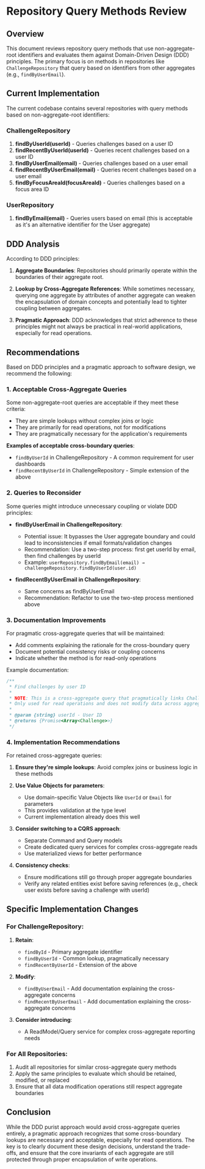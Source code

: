 # Repository Query Methods Review

## Overview

This document reviews repository query methods that use non-aggregate-root identifiers and evaluates them against Domain-Driven Design (DDD) principles. The primary focus is on methods in repositories like `ChallengeRepository` that query based on identifiers from other aggregates (e.g., `findByUserEmail`).

## Current Implementation

The current codebase contains several repositories with query methods based on non-aggregate-root identifiers:

### ChallengeRepository

1. **findByUserId(userId)** - Queries challenges based on a user ID
2. **findRecentByUserId(userId)** - Queries recent challenges based on a user ID
3. **findByUserEmail(email)** - Queries challenges based on a user email
4. **findRecentByUserEmail(email)** - Queries recent challenges based on a user email
5. **findByFocusAreaId(focusAreaId)** - Queries challenges based on a focus area ID

### UserRepository

1. **findByEmail(email)** - Queries users based on email (this is acceptable as it's an alternative identifier for the User aggregate)

## DDD Analysis

According to DDD principles:

1. **Aggregate Boundaries**: Repositories should primarily operate within the boundaries of their aggregate root.

2. **Lookup by Cross-Aggregate References**: While sometimes necessary, querying one aggregate by attributes of another aggregate can weaken the encapsulation of domain concepts and potentially lead to tighter coupling between aggregates.

3. **Pragmatic Approach**: DDD acknowledges that strict adherence to these principles might not always be practical in real-world applications, especially for read operations.

## Recommendations

Based on DDD principles and a pragmatic approach to software design, we recommend the following:

### 1. Acceptable Cross-Aggregate Queries

Some non-aggregate-root queries are acceptable if they meet these criteria:
- They are simple lookups without complex joins or logic
- They are primarily for read operations, not for modifications
- They are pragmatically necessary for the application's requirements

**Examples of acceptable cross-boundary queries**:
- `findByUserId` in ChallengeRepository - A common requirement for user dashboards
- `findRecentByUserId` in ChallengeRepository - Simple extension of the above

### 2. Queries to Reconsider

Some queries might introduce unnecessary coupling or violate DDD principles:

- **findByUserEmail in ChallengeRepository**: 
  - Potential issue: It bypasses the User aggregate boundary and could lead to inconsistencies if email formats/validation changes
  - Recommendation: Use a two-step process: first get userId by email, then find challenges by userId
  - Example: `userRepository.findByEmail(email) → challengeRepository.findByUserId(user.id)`

- **findRecentByUserEmail in ChallengeRepository**:
  - Same concerns as findByUserEmail
  - Recommendation: Refactor to use the two-step process mentioned above

### 3. Documentation Improvements

For pragmatic cross-aggregate queries that will be maintained:

- Add comments explaining the rationale for the cross-boundary query
- Document potential consistency risks or coupling concerns
- Indicate whether the method is for read-only operations

Example documentation:

```javascript
/**
 * Find challenges by user ID
 * 
 * NOTE: This is a cross-aggregate query that pragmatically links Challenges to Users.
 * Only used for read operations and does not modify data across aggregate boundaries.
 * 
 * @param {string} userId - User ID
 * @returns {Promise<Array<Challenge>>}
 */
```

### 4. Implementation Recommendations

For retained cross-aggregate queries:

1. **Ensure they're simple lookups**: Avoid complex joins or business logic in these methods

2. **Use Value Objects for parameters**: 
   - Use domain-specific Value Objects like `UserId` or `Email` for parameters
   - This provides validation at the type level
   - Current implementation already does this well

3. **Consider switching to a CQRS approach**:
   - Separate Command and Query models
   - Create dedicated query services for complex cross-aggregate reads
   - Use materialized views for better performance

4. **Consistency checks**:
   - Ensure modifications still go through proper aggregate boundaries
   - Verify any related entities exist before saving references (e.g., check user exists before saving a challenge with userId)

## Specific Implementation Changes

### For ChallengeRepository:

1. **Retain**: 
   - `findById` - Primary aggregate identifier
   - `findByUserId` - Common lookup, pragmatically necessary
   - `findRecentByUserId` - Extension of the above

2. **Modify**:
   - `findByUserEmail` - Add documentation explaining the cross-aggregate concerns
   - `findRecentByUserEmail` - Add documentation explaining the cross-aggregate concerns

3. **Consider introducing**:
   - A ReadModel/Query service for complex cross-aggregate reporting needs

### For All Repositories:

1. Audit all repositories for similar cross-aggregate query methods
2. Apply the same principles to evaluate which should be retained, modified, or replaced
3. Ensure that all data modification operations still respect aggregate boundaries

## Conclusion

While the DDD purist approach would avoid cross-aggregate queries entirely, a pragmatic approach recognizes that some cross-boundary lookups are necessary and acceptable, especially for read operations. The key is to clearly document these design decisions, understand the trade-offs, and ensure that the core invariants of each aggregate are still protected through proper encapsulation of write operations. 